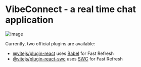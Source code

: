 # VibeConnect - a real time chat application

![image](https://github.com/user-attachments/assets/b1a54a45-3e83-403f-ba64-0f1819c22de8)


Currently, two official plugins are available:

- [@vitejs/plugin-react](https://github.com/vitejs/vite-plugin-react/blob/main/packages/plugin-react/README.md) uses [Babel](https://babeljs.io/) for Fast Refresh
- [@vitejs/plugin-react-swc](https://github.com/vitejs/vite-plugin-react-swc) uses [SWC](https://swc.rs/) for Fast Refresh
